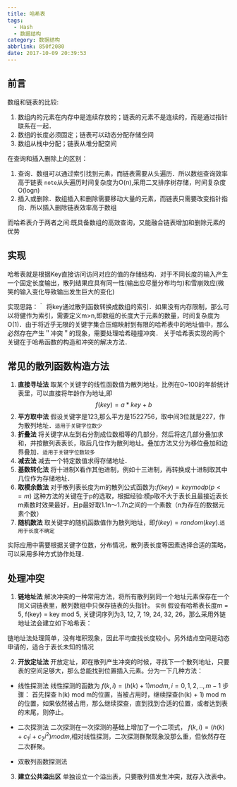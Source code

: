 ```yaml
---
title: 哈希表
tags:
  - Hash
  - 数据结构
category: 数据结构
abbrlink: 850f2080
date: 2017-10-09 20:39:53
---
```

## 前言

数组和链表的比较:

1. 数组内的元素在内存中是连续存放的；链表的元素不是连续的，而是通过指针联系在一起．
2. 数组的长度必须固定；链表可以动态分配存储空间
3. 数组从栈中分配；链表从堆分配空间

<!-- more -->

在查询和插入删除上的区别：

1. 查询．数组可以通过索引找到元素，而链表需要从头遍历．所以数组查询效率高于链表
`note`从头遍历时间复杂度为O(n),采用二叉排序树存储，时间复杂度O(logn)
2. 插入或删除．数组插入和删除需要移动大量的元素，而链表只需要改变指针指向．所以插入删除链表效率高于数组

而哈希表介于两者之间:既具备数组的高效查询，又能融合链表增加和删除元素的优势

## 实现
哈希表就是根据Key直接访问访问对应的值的存储结构．对于不同长度的输入产生一个固定长度输出，散列结果应具有同一性(输出应尽量分布均匀)和雪崩效应(微笑的输入变化导致输出发生巨大的变化)

实现思路：｀
将key通过散列函数转换成数组的索引．如果没有内存限制，那么可以将健作为索引，需要定义m>n,即数组的长度大于元素的数量，时间复杂度为O(1)．由于将近乎无限的关键字集合压缩映射到有限的哈希表中的地址值中，那么必然存在产生＂冲突＂的现象，需要处理哈希碰撞冲突．
关于哈希表实现的两个关键在于哈希函数的构造和冲突的解决方法．

## 常见的散列函数构造方法

1. **直接寻址法**
取某个关键字的线性函数值为散列地址，比例在0~100的年龄统计表里，可以直接将年龄作为地址,即
    $$f(key) = a * key + b$$
2. **平方取中法**
假设关键字是123,那么平方是1522756，取中间3位就是227，作为散列地址．`适用于关键字位数少`
3. **折叠法**
将关键字从左到右分割成位数相等的几部分，然后将这几部分叠加求和，并按散列表表长，取后几位作为散列地址。叠加方法又分为移位叠加和边界叠加．`适用于关键字位数较多`
4. **减去法**
减去一个特定数值求得存储地址．
5. **基数转化法**
将十进制X看作其他进制，例如十三进制，再转换成十进制取其中几位作为存储地址．
6. **取模余数法**
对于散列表长度为m的散列公式函数为:$f(key) = key mod p(p<=m)$
这种方法的关键在于p的选取，根据经验:模p取不大于表长且最接近表长m素数时效果最好，且p最好取1.1n～1.7n之间的一个素数（n为存在的数据元素个数）
7. **随机数法**
取关键字的随机函数值作为散列地址，即$f(key) = random(key)$.`适用于长度不确定`

实际应用中需要根据关键字位数，分布情况，散列表长度等因素选择合适的策略，可以采用多种方式协作处理．

## 处理冲突
1. **链地址法**
解决冲突的一种常用方法，将所有散列到同一个地址元素保存在一个同义词链表里，散列数组中只保存链表的头指针。
`实例`
假设有哈希表长度m = 5, f(key) = key mod 5, 关键词序列为3, 12, 7, 19, 24, 32, 26，那么采用外链地址法会建立如下哈希表：

链地址法处理简单，没有堆积现象，因此平均查找长度较小。另外结点空间是动态申请的，适合于表长未知的情况

2. **开放定址法**
开放定址，即在散列产生冲突的时候，寻找下一个散列地址，只要表的空间足够大，那么总能找到位置插入元素。分为一下几种方法：

- 线性探测法
线性探测的函数为 $f(k, i) = (h(k) + 1) mod m, i = 0, 1, 2,.., m - 1$
步骤：
首先探查 h(k) mod m的位置，当被占用时，继续探查(h(k) + 1) mod m的位置，如果依然被占用，那么继续探查，直到找到合适的位置，或者达到表的末尾，则停止。

- 二次探测法
二次探测在一次探测的基础上增加了一个二项式， $f(k, i) = (h(k) + c_1i + c_2i^2) mod m$,相对线性探测，二次探测群聚现象没那么重，但依然存在二次群聚。

- 双散列函数探测法



3. **建立公共溢出区**
单独设立一个溢出表，只要散列值发生冲突，就存入改表中。


